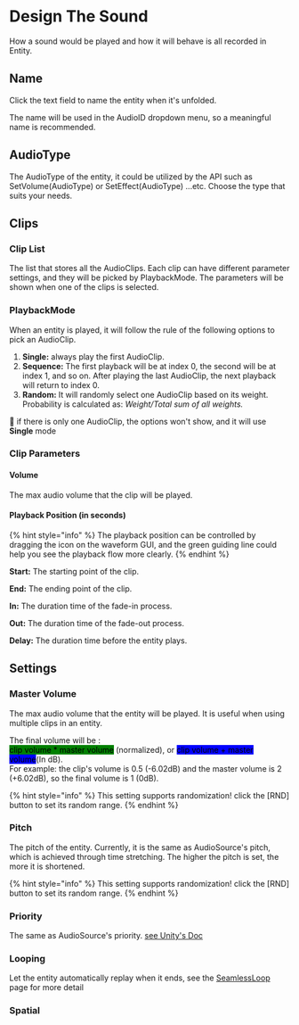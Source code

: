 # Design The Sound

How a sound would be played and how it will behave is all recorded in Entity.

## Name

Click the text field to name the entity when it's unfolded.&#x20;

The name will be used in the AudioID dropdown menu, so a meaningful name is recommended.

## AudioType

The AudioType of the entity, it could be utilized by the API such as SetVolume(AudioType) or SetEffect(AudioType) ...etc. Choose the type that suits your needs.

## Clips

### Clip List

The list that stores all the AudioClips. Each clip can have different parameter settings, and they will be picked by PlaybackMode. The parameters will be shown when one of the clips is selected.

### PlaybackMode

When an entity is played, it will follow the rule of the following options to pick an AudioClip.

1. **Single:** always play the first AudioClip.
2. **Sequence:** The first playback will be at index 0, the second will be at index 1, and so on. After playing the last AudioClip, the next playback will return to index 0.
3. **Random:** It will randomly select one AudioClip based on its weight. Probability is calculated as: _Weight/Total sum of all weights._

🔔 if there is only one AudioClip, the options won't show, and it will use **Single** mode



### Clip Parameters

#### Volume

The max audio volume that the clip will be played.

#### Playback Position (in seconds)

{% hint style="info" %}
The playback position can be controlled by dragging the icon on the waveform GUI, and the green guiding line could help you see the playback flow more clearly.
{% endhint %}

**Start:** The starting point of the clip.

**End:** The ending point of the clip.

**In:** The duration time of the fade-in process.

**Out:** The duration time of the fade-out process.

**Delay:** The duration time before the entity plays.



## Settings

### Master Volume

The max audio volume that the entity will be played. It is useful when using multiple clips in an entity.

The final volume will be :\
<mark style="background-color:green;">clip volume \* master volume</mark> (normalized), or <mark style="background-color:blue;">clip volume + master volume</mark>(In dB).\
For example: the clip's volume is 0.5 (-6.02dB) and the master volume is 2 (+6.02dB), so the final volume is 1 (0dB).

{% hint style="info" %}
This setting supports randomization! click the \[RND] button to set its random range.
{% endhint %}

### Pitch

The pitch of the entity. Currently, it is the same as AudioSource's pitch, which is achieved through time stretching. The higher the pitch is set, the more it is shortened.

{% hint style="info" %}
This setting supports randomization! click the \[RND] button to set its random range.
{% endhint %}

### Priority

The same as AudioSource's priority. [see Unity's Doc](https://docs.unity3d.com/Manual/class-AudioSource.html)

### Looping

Let the entity automatically replay when it ends, see the [SeamlessLoop](../features/seamless-loop.md) page for more detail

### Spatial



